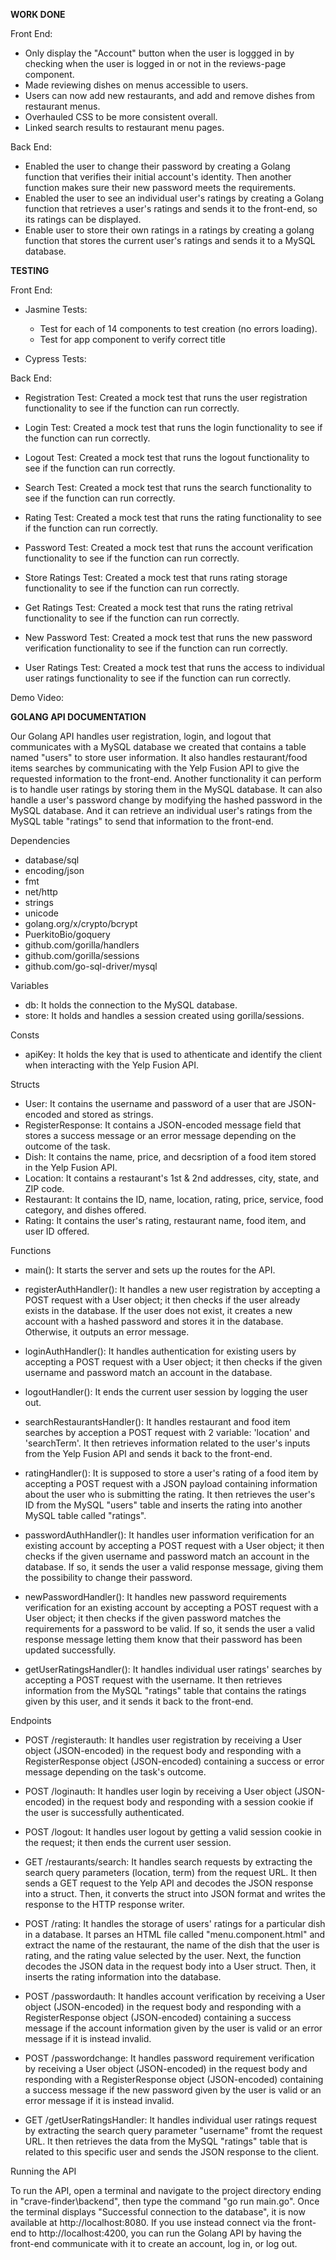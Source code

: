 **WORK DONE**

Front End:
- Only display the "Account" button when the user is loggged in by checking when the user is logged in or not in the reviews-page component.
- Made reviewing dishes on menus accessible to users.
- Users can now add new restaurants, and add and remove dishes from restaurant menus.
- Overhauled CSS to be more consistent overall.
- Linked search results to restaurant menu pages.

Back End:
- Enabled the user to change their password by creating a Golang function that verifies their initial account's identity. Then another function makes sure their new password meets the requirements.
- Enabled the user to see an individual user's ratings by creating a Golang function that retrieves a user's ratings and sends it to the front-end, so its ratings can be displayed.
- Enable user to store their own ratings in a ratings by creating a golang function that stores the current user's ratings and sends it to a MySQL database.




**TESTING**

Front End:
 - Jasmine Tests:
    - Test for each of 14 components to test creation (no errors loading).
    - Test for app component to verify correct title
    
 - Cypress Tests:




Back End:

- Registration Test: Created a mock test that runs the user registration functionality to see if the function can run correctly. 

- Login Test: Created a mock test that runs the login functionality to see if the function can run correctly. 

- Logout Test: Created a mock test that runs the logout functionality to see if the function can run correctly.

- Search Test: Created a mock test that runs the search functionality to see if the function can run correctly.

- Rating Test: Created a mock test that runs the rating functionality to see if the function can run correctly.

- Password Test: Created a mock test that runs the account verification functionality to see if the function can run correctly.

- Store Ratings Test: Created a mock test that runs rating storage functionality to see if the function can run correctly.

- Get Ratings Test: Created a mock test that runs the rating retrival functionality to see if the function can run correctly.

- New Password Test: Created a mock test that runs the new password verification functionality to see if the function can run correctly.

- User Ratings Test: Created a mock test that runs the access to individual user ratings functionality to see if the function can run correctly.


Demo Video: 




**GOLANG API DOCUMENTATION**

Our Golang API handles user registration, login, and logout that communicates with a MySQL database we created that contains a table named "users" to store user information. It also handles restaurant/food items searches by communicating with the Yelp Fusion API to give the requested information to the front-end. Another functionality it can perform is to handle user ratings by storing them in the MySQL database. It can also handle a user's password change by modifying the hashed password in the MySQL database. And it can retrieve an individual user's ratings from the MySQL table "ratings" to send that information to the front-end.

Dependencies
- database/sql
- encoding/json
- fmt
- net/http
- strings
- unicode
- golang.org/x/crypto/bcrypt
- PuerkitoBio/goquery
- github.com/gorilla/handlers
- github.com/gorilla/sessions
- github.com/go-sql-driver/mysql


Variables
- db: It holds the connection to the MySQL database.
- store: It holds and handles a session created using gorilla/sessions.


Consts
- apiKey: It holds the key that is used to athenticate and identify the client when interacting with the Yelp Fusion API.


Structs
- User: It contains the username and password of a user that are JSON-encoded and stored as strings.
- RegisterResponse: It contains a JSON-encoded message field that stores a success message or an error message depending on the outcome of the task.
- Dish: It contains the name, price, and decsription of a food item stored in the Yelp Fusion API.
- Location: It contains a restaurant's 1st & 2nd addresses, city, state, and ZIP code.
- Restaurant: It contains the ID, name, location, rating, price, service, food category, and dishes offered.
- Rating: It contains the user's rating, restaurant name, food item, and user ID offered.


Functions
- main(): It starts the server and sets up the routes for the API.

- registerAuthHandler(): It handles a new user registration by accepting a POST request with a User object; it then checks if the user already exists in the database. If the user does not exist, it creates a new account with a hashed password and stores it in the database. Otherwise, it outputs an error message.

- loginAuthHandler(): It handles authentication for existing users by accepting a POST request with a User object; it then checks if the given username and password match an account in the database.

- logoutHandler(): It ends the current user session by logging the user out.

- searchRestaurantsHandler(): It handles restaurant and food item searches by acception a POST request with 2 variable: 'location' and 'searchTerm'. It then retrieves information related to the user's inputs from the Yelp Fusion API and sends it back to the front-end.

- ratingHandler(): It is supposed to store a user's rating of a food item by accepting a POST request with a JSON payload containing information about the user who is submitting the rating. It then retrieves the user's ID from the MySQL "users" table and inserts the rating into another MySQL table called "ratings".

- passwordAuthHandler(): It handles user information verification for an existing account by accepting a POST request with a User object; it then checks if the given username and password match an account in the database. If so, it sends the user a valid response message, giving them the possibility to change their password.

- newPasswordHandler(): It handles new password requirements verification for an existing account by accepting a POST request with a User object; it then checks if the given password matches the requirements for a password to be valid. If so, it sends the user a valid response message letting them know that their password has been updated successfully.

- getUserRatingsHandler(): It handles individual user ratings' searches by accepting a POST request with the username. It then retrieves information from the MySQL "ratings" table that contains the ratings given by this user, and it sends it back to the front-end.


Endpoints
- POST /registerauth: It handles user registration by receiving a User object (JSON-encoded) in the request body and responding with a RegisterResponse object (JSON-encoded) containing a success or error message depending on the task's outcome.

- POST /loginauth: It handles user login by receiving a User object (JSON-encoded) in the request body and responding with a session cookie if the user is successfully authenticated.

- POST /logout: It handles user logout by getting a valid session cookie in the request; it then ends the current user session.

- GET /restaurants/search: It handles search requests by extracting the search query parameters (location, term) from the request URL. It then sends a GET request to the Yelp API and decodes the JSON response into a struct. Then, it converts the struct into JSON format and writes the response to the HTTP response writer.

- POST /rating: It handles the storage of users' ratings for a particular dish in a database. It parses an HTML file called "menu.component.html" and extract the name of the restaurant, the name of the dish that the user is rating, and the rating value selected by the user. Next, the function decodes the JSON data in the request body into a User struct. Then, it inserts the rating information into the database.

- POST /passwordauth: It handles account verification by receiving a User object (JSON-encoded) in the request body and responding with a RegisterResponse object (JSON-encoded) containing a success message if the account information given by the user is valid or an error message if it is instead invalid.

- POST /passwordchange: It handles password requirement verification by receiving a User object (JSON-encoded) in the request body and responding with a RegisterResponse object (JSON-encoded) containing a success message if the new password given by the user is valid or an error message if it is instead invalid.

- GET /getUserRatingsHandler: It handles individual user ratings request by extracting the search query parameter "username" fromt the request URL. It then retrieves the data from the MySQL "ratings" table that is related to this specific user and sends the JSON response to the client.



Running the API

To run the API, open a terminal and navigate to the project directory ending in "crave-finder\backend", then type the command "go run main.go". Once the terminal displays "Successful connection to the database", it is now available at http://localhost:8080.
If you use instead connect via the front-end to http://localhost:4200, you can run the Golang API by having the front-end communicate with it to create an account, log in, or log out.
